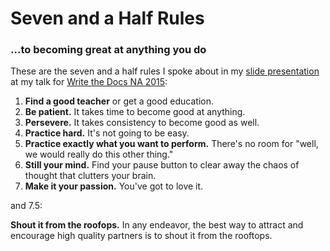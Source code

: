 # Seven and a Half Rules

### ...to becoming great at anything you do

These are the seven and a half rules I spoke about in my [slide presentation](https://speakerdeck.com/gaylin/the-making-of-writing-black-belts-how-martial-arts-philosophy-forged-an-ad-hoc-writing-team-that-writes-great-docs) at my talk for [Write the Docs NA 2015](http://www.writethedocs.org/conf/na/2015/):

1. **Find a good teacher** or get a good education.
1. **Be patient.** It takes time to become good at anything.
1. **Persevere.** It takes consistency to become good as well.
1. **Practice hard.** It's not going to be easy.
1. **Practice exactly what you want to perform.** There's no room for "well, we would really do this other thing."
1. **Still your mind.** Find your pause button to clear away the chaos of thought that clutters your brain.
1. **Make it your passion.** You've got to love it.

and 7.5: 

**Shout it from the roofops.** In any endeavor, the best way to attract and encourage high quality partners is to shout it from the rooftops.
